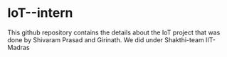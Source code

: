# IoT--intern
This github repository contains the details about the IoT project that was done by Shivaram Prasad and Girinath. We did under Shakthi-team IIT-Madras
